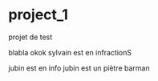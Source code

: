 # project_1
projet de test

 blabla
 okok
 sylvain est en infractionS

jubin est en info
jubin est un piètre barman


